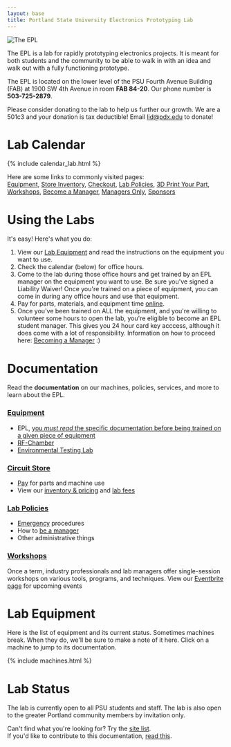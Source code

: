 ```yaml
---
layout: base
title: Portland State University Electronics Prototyping Lab
---
```

![The EPL](/images/lab_panorama1.JPG)

The EPL is a lab for rapidly prototyping electronics projects. 
It is meant for both students and the community to be able to walk in with an idea and walk out with a fully functioning prototype.

The EPL is located on the lower level of the PSU Fourth Avenue Building (FAB) at 1900 SW 4th Avenue in room **FAB 84-20**. 
Our phone number is **503-725-2879**.

Please consider donating to the lab to help us further our growth.
We are a 501c3 and your donation is tax deductible! Email lid@pdx.edu to donate!

# Lab Calendar
{% include calendar_lab.html %}

Here are some links to commonly visited pages:  
[Equipment],
[Store Inventory][inventory],
[Checkout],
[Lab Policies],
[3D Print Your Part],
[Workshops],
[Become a Manager],
[Managers Only][manager repo],
[Sponsors]

# Using the Labs

It's easy! Here's what you do:

 1. View our [Lab Equipment](/doc/equip) and read the instructions on the equipment you want to use.
 1. Check the calendar (below) for office hours.
 1. Come to the lab during those office hours and get trained by an EPL manager on the equipment you want to use. Be sure you've signed a Liability Waiver! Once you're trained on a piece of equipment, you can come in during any office hours and use that equipment.
 1. Pay for parts, materials, and equipment time [online][checkout].
 1. Once you've been trained on ALL the equipment, and you're willing to volunteer some hours to open the lab, you're eligible to become an EPL student manager. This gives you 24 hour card key acccess, although it does come with a lot of responsibility. Information on how to proceed here: [Becoming a Manager](/doc/policies/Becoming-an-E.P.L.-Manager.md) :)

# Documentation
Read the **documentation** on our machines, policies, services, and more to learn about the EPL.

### [Equipment](/doc/equip/index.md)
- EPL, [you *must read* the specific documentation before being trained on a given piece of equipment](/doc/equip/index.md)
- [RF-Chamber](/doc/equip/testing/RF-Chamber.md)
- [Environmental Testing Lab](/doc/equip/testing/ETL/index.md)

### [Circuit Store](/doc/store/index.md)
- [Pay][checkout] for parts and machine use
- View our [inventory & pricing][inventory] and [lab fees](/doc/store/pricing.md)

### [Lab Policies](/doc/policies/index.md)
- [Emergency](/doc/policies/Safety-protocols) procedures
- How to [be a manager](/doc/policies/Becoming-an-E.P.L.-Manager.md)
- Other administrative things

### [Workshops](/doc/workshops/index.md)
Once a term, industry professionals and lab managers offer single-session workshops on various tools, programs, and techniques.
View our [Eventbrite page][Eventbrite] for upcoming events



# Lab Equipment
Here is the list of equipment and its current status. Sometimes machines
break. When they do, we'll be sure to make a note of it here.
Click on a machine to jump to its documentation.

{% include machines.html %}

# Lab Status
The lab is currently open to all PSU students and staff. The lab is also open to the greater Portland community members by
invitation only.



Can't find what you're looking for? Try the [site list](/doc/siteList.md).  
If you'd like to contribute to this documentation, [read this](/doc/contributing.md).

[manager repo]: https://github.com/psu-epl/epl-managers-private/wiki
[Equipment]: doc/equip
[Circuit Store and Lockers]: doc/store
[Lab Policies]: doc/policies
[RF Chamber]: doc/equip/testing/RF-Chamber
[3D Print Your Part]: doc/equip/printer
[Workshops]: https://www.eventbrite.com/o/portland-state-university-electronics-prototyping-lab-epl-11381470478
[Become a Manager]: doc/policies/Becoming-an-E.P.L.-Manager
[Sponsors]: doc/policies/Sponsors
[checkout]: https://commerce.cashnet.com/ecei
[donate]: https://cconn.foundation.pdx.edu/ccon/new_gift.do?action=newGift&giving_page_id=240
[Eventbrite]: https://www.eventbrite.com/o/portland-state-university-electronics-prototyping-lab-epl-11381470478
[inventory]: https://docs.google.com/spreadsheets/d/e/2PACX-1vRctTWgzjjFlbtDmUZ98G7og6jb6IJ1X1vd8zwDnGen3mGZxCVO0T1Jp2Iw2ze2l4Bet2ey2GKlb9wB/pubhtml


